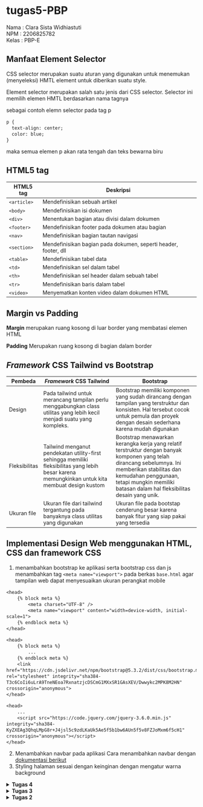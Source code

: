 # tugas5-PBP 
Nama  : Clara Sista Widhiastuti <br/>
NPM   : 2206825782 <br/>
Kelas : PBP-E <br/>


## Manfaat Element Selector
CSS selector merupakan suatu aturan yang digunakan untuk menemukan (menyeleksi) HMTL element untuk diberikan suatu style.

Element  selector merupakan salah satu jenis dari CSS selector. Selector ini memilih elemen HMTL berdasarkan nama tagnya

sebagai contoh elemn selector pada tag p
```
p {
  text-align: center;
  color: blue;
}
```
maka semua elemen p akan rata tengah dan teks bewarna biru

## HTML5 tag
| HTML5 tag     | Deskripsi |
|-------------  |----------|
|```<article>```| Mendefinisikan sebuah artikel                                     |
|```<body>```   | Mendefinisikan isi dokumen                                        |
|```<div>```    | Menentukan bagian atau divisi dalam dokumen                       |
|```<footer>``` | Mendefinisikan footer pada dokumen atau bagian                    |
|```<nav>```    | Mendefinisikan bagian tautan navigasi                             |
|```<section>```| Mendefinisikan bagian pada dokumen, seperti header, footer, dll   |
|```<table>```  | Mendefinisikan tabel data                                         |
|```<td>```     | Mendefinisikan sel dalam tabel                                    |
|```<th>```     | Mendefinisikan sel header dalam sebuah tabel                      |
|```<tr>```     | Mendefinisikan baris dalam tabel                                  |
|```<video>```  | Menyematkan konten video dalam dokumen HTML                       |

## Margin vs Padding
**Margin** merupakan ruang kosong di luar border yang membatasi elemen HTML

**Padding** Merupakan ruang kosong di bagian dalam border

## *Framework* CSS Tailwind vs Bootstrap
|Pembeda| *Framework* CSS Tailwind | Bootstrap|
|--|--|--|
|Design| Pada tailwind untuk merancang tampilan perlu menggabungkan class utilitas yang lebih kecil menjadi suatu yang kompleks. |Bootstrap memiliki komponen yang sudah dirancang dengan tampilan yang terstruktur dan konsisten. Hal tersebut cocok untuk pemula dan proyek dengan desain sederhana karena mudah digunakan|
|Fleksibilitas| Tailwind menganut pendekatan utility-first sehingga memiliki fleksibilitas yang lebih besar karena memungkinkan untuk kita membuat design kustom|Bootstrap menawarkan kerangka kerja yang relatif terstruktur dengan banyak komponen yang telah dirancang sebelumnya. Ini memberikan stabilitas dan kemudahan penggunaan, tetapi mungkin memiliki batasan dalam hal fleksibilitas desain yang unik.
Ukuran file| Ukuran file dari tailwind tergantung pada banyaknya class utilitas yang digunakan| Ukuran file pada bootstap cenderung besar karena banyak fitur yang siap pakai yang tersedia|

## Implementasi Design Web menggunakan HTML, CSS dan framework CSS
1. menambahkan bootstrap ke aplikasi serta bootstrap css dan js
menambahkan tag ```<meta name="viewport">``` pada berkas ```base.html``` agar tampilan web dapat menyesuaikan ukuran perangkat mobile
```
<head>
    {% block meta %}
        <meta charset="UTF-8" />
        <meta name="viewport" content="width=device-width, initial-scale=1">
    {% endblock meta %}
</head>
```
```
<head>
    {% block meta %}
        ...
    {% endblock meta %}
    <link href="https://cdn.jsdelivr.net/npm/bootstrap@5.3.2/dist/css/bootstrap.min.css" rel="stylesheet" integrity="sha384-T3c6CoIi6uLrA9TneNEoa7RxnatzjcDSCmG1MXxSR1GAsXEV/Dwwykc2MPK8M2HN" crossorigin="anonymous">
</head>
```
```
<head>
    ...
    <script src="https://code.jquery.com/jquery-3.6.0.min.js" integrity="sha384-KyZXEAg3QhqLMpG8r+J4jsl5c9zdLKaUk5Ae5f5b1bw6AUn5f5v8FZJoMxm6f5cH1" crossorigin="anonymous"></script>
</head>
```
2. Menambahkan navbar pada aplikasi
Cara menambahkan navbar dengan [dokumentasi berikut](https://getbootstrap.com/docs/5.3/components/navbar/)
3. Styling halaman sesuai dengan keinginan dengan mengatur warna background

<details>
<summary> <b> Tugas 4 </b> </summary>

## Pengertian Django UserCreationForm, dan kelebihan dan kekurangannya
### Pengertian
Django ```UserCreationForm``` adalah ```form``` yang disediakan oleh Django agar mempermudah dalam pembuatan pengguna baru pada aplikasi web. Form ini memiliki tiga bagian ```username```, ```password1```, dan ```password2``` (yang digunakan untuk menkonfirmasi kata sandi).

### Kelebihan dan kekurangan
| **Kelebihan** | **Kekurangan**
|--|--|
memiliki validasi bawaan untuk memastikan sandi yang digunakan oleh pengguna | tidak mendukung penyesuaian lebih lanjut atau desain yang lebih kompleks
mudah untuk digunakan | Tidak cocok pada aplikasi yang memerlukan autentikasi pengguna
dapat menyesuaikan ```UserCreationForm``` sesuai dengan kebutuhan kita, meskipun merupakan formulir bawaan

## Perbedaan autentikasi dan otorisasi, Mengapa keduanya penting
### Perbedaan
| ```Autentikasi``` | ```Otorisasi```
|--|--|
| Proses verifikasi identitas seseorang dalam sistem sebelum memberikan akses ke sistem. Memastikan bahwa identitas pengguna adalah identitas yang mereka katakan/gunakan. | Mevalidasi daftar akses pengguna yang telah di autentikasi sebelumnya. Kemudian membatasi akses-akses kepada layanan tertentu pada sistem.

### Mengapa penting
Untuk keamanan data dan mencegah penyalahgunaan, bahwa data pengguna akan di autentikasi kevalidannya dimana pengguna di verifikasi untuk memastikan bahwa mereka merupakan orang yang mereka katakan. Kemudian di otorisasi melakukan pengedalian akses bagi pengguna yang telah ter autentikasi sebelumnya.

## Cookies dalam konteks aplikasi web (Django)
Cookies adalah kumpulan informasi terkait rekam jejak dan aktivitas ketika pengguna menelusuri sebuah website. Cookies ini dapat menunjukkan berbagai aktivitas dari user yang dilakukan sebelumnya, misalnya masuk ke halaman yang dibuka.
Pada Django, cookies digunakan untuk mengelola data secara aman. Django menyediakan framework session yang memungkinkan untuk mengambil dan menyimpan data sesi pada baris pengunjung situs. 

## Penggunaan cookies secara default
Penggunaan cookies secara default dianggap aman-aman saja namun ada beberapa resiko yang perlu diperhatikan.
1. **Pelacakan pengguna:** cookies dapat digunakan untuk melacak aktivitas pengguna di web tersebut.
2. **keamanan dan privasi:** cookies berisi informasi pribadi dari pengguna, jika cookies diretas maka informasi pribadi dari pengguna akan terancam.
3. **Ketergantungan terhadap web:** Beberapa web ada yang tidak dapat berfungsi dengan baik jika cookies di nonaktifkan.

## Implementasi Autentikasi, Session, dan Cookies pada Django

### Membuat Fungsi dan Form Registrasi
Buka berkas ```views.py``` pada ```main``` kemudian mengimport beberapa modul serta membuat fungsi dengan nama ```register```.
```
from django.shortcuts import redirect
from django.contrib.auth.forms import UserCreationForm
from django.contrib import messages 

...

def register(request):
    form = UserCreationForm()

    if request.method == "POST":
        form = UserCreationForm(request.POST)
        if form.is_valid():
            form.save()
            messages.success(request, 'Your account has been successfully created!')
            return redirect('main:login')
    context = {'form':form}
    return render(request, 'register.html', context)
```
Buat berkas baru ```register.html``` pada ```main/templates``` dan isi dengan kode berikut.
```
{% extends 'base.html' %}

{% block meta %}
    <title>Register</title>
{% endblock meta %}

{% block content %}  

<div class = "login">
    
    <h1>Register</h1>  

        <form method="POST" >  
            {% csrf_token %}  
            <table>  
                {{ form.as_table }}  
                <tr>  
                    <td></td>
                    <td><input type="submit" name="submit" value="Daftar"/></td>  
                </tr>  
            </table>  
        </form>

    {% if messages %}  
        <ul>   
            {% for message in messages %}  
                <li>{{ message }}</li>  
                {% endfor %}  
        </ul>   
    {% endif %}

</div>  

{% endblock content %}
```
### Membuat fungsi login dan Merestriksi Akses Halaman Main
Pada berkas ```views.py``` di ```main``` mengimpor beberapa modul dan membuat fungsi ```login_user```

Kemudian menambahkan ```@login_required(login_url='/login')``` diatas fungsi ```show_main```
```
...
from django.contrib.auth import authenticate, login
from django.contrib.auth.decorators import login_required
...
@login_required(login_url='/login')
def show_main(request):
...
def login_user(request):
    if request.method == 'POST':
        username = request.POST.get('username')
        password = request.POST.get('password')
        user = authenticate(request, username=username, password=password)
        if user is not None:
            login(request, user)
            return redirect('main:show_main')
        else:
            messages.info(request, 'Sorry, incorrect username or password. Please try again.')
    context = {}
    return render(request, 'login.html', context)
```
Membuat berkas baru ```login.html``` pada folder ```main/templates```
```
{% extends 'base.html' %}

{% block meta %}
    <title>Login</title>
{% endblock meta %}

{% block content %}

<div class = "login">

    <h1>Login</h1>

    <form method="POST" action="">
        {% csrf_token %}
        <table>
            <tr>
                <td>Username: </td>
                <td><input type="text" name="username" placeholder="Username" class="form-control"></td>
            </tr>
                    
            <tr>
                <td>Password: </td>
                <td><input type="password" name="password" placeholder="Password" class="form-control"></td>
            </tr>

            <tr>
                <td></td>
                <td><input class="btn login_btn" type="submit" value="Login"></td>
            </tr>
        </table>
    </form>

    {% if messages %}
        <ul>
            {% for message in messages %}
                <li>{{ message }}</li>
            {% endfor %}
        </ul>
    {% endif %}     
        
    Don't have an account yet? <a href="{% url 'main:register' %}">Register Now</a>

</div>

{% endblock content %}
```
### Membuat fungsi logout
Buka berkas ```views.py``` pada ```main``` import module yang diperlukan dan membuat fungsi ```logout_user```

```
...
from django.contrib.auth import logout
...
def logout_user(request):
    logout(request)
    return redirect('main:login')
```
Buka berkas ```main.html``` pada folder ```main/templates``` kemudian tambahkan kode berikut
```
...
<a href="{% url 'main:logout' %}">
    <button>
        Logout
    </button>
</a>
...
```
### Urls dan UrlPatterns
impor fungsi yang telah di buat tadi ke berkas ```urls.py``` yang ada di ```main``` dan menambahkan path ke ```urlpatterns```
```
...
from main.views import register
from main.views import login_user
from main.views import logout_user
...

urlpatterns = [
    ...
    path('register/', register, name='register'),
    path('login/', login_user, name='login'),
    path('logout/', logout_user, name='logout'),
    ...
]
```
### Menghubungkan Item dan User
Buka berkas ```models.py``` pada ```main``` impor model
```
...
from django.contrib.auth.models import User

class Product(models.Model):
    user = models.ForeignKey(User, on_delete=models.CASCADE)
    ...
```
Pada berkas ```views.py``` di ```main``` ubah fungsi ```create_item``` dan fungsi ```show_main```
```
def show_main(request):
    items = Item.objects.filter(user=request.user)

    context = {
        'name': request.user.username,
    ...
...
def create_product(request):
 form = ItemmForm(request.POST or None)

 if form.is_valid() and request.method == "POST":
     item = form.save(commit=False)
     item.user = request.user
     item.save()
     return HttpResponseRedirect(reverse('main:show_main'))
 ...
```
Terakhir, simpan semua perubahan dan lakukan migrasi model

### Menggunakan Data Dari Cookies
Buka berkas ```views.py``` pada ```main``` kemudian impor modul yang diperlukan, mengganti kode pada blok ```if user not None```, menambahkan ```'last_login``` pada fungsi ```show_main```, dan mengubah fungsi ```logout_user```
```
import datetime
...
    context = {
        'name': request.user.username,
        'class': 'PBP-E',
        'product': products,
        'last_login': request.COOKIES['last_login'],
        }
...
    if user is not None:
        login(request, user)
        response = HttpResponseRedirect(reverse("main:show_main"))
        response.set_cookie('last_login', str(datetime.datetime.now()))
        return response
...
def logout_user(request):
    logout(request)
    response = HttpResponseRedirect(reverse('main:login'))
    response.delete_cookie('last_login')
    return response
```
Menambahkan kode berikut pada berkas ```main.html``` pada folde ```main/templates```
```
...
<h5>Sesi terakhir login: {{ last_login }}</h5>
...
```
</details>

<details>
<summary> <b> Tugas 3 </b> </summary>

## Perbedaan form POST dan form GET

| **Pembeda** | ```POST``` | ```GET``` |
|:--:|--|--|
|**Fungsi**|Mengirimkan data ke server|Mengambil data dari server|
|**History**|Isi atau nilai dari form tidak ditampilkan di URL|Isi atau nilai dari form dapat dilihat langsung pada URL
|**Kegunaan**|Pengiriman data tertutup dan data bersifat sensitif (*username* dan *password*)|Menampilkan id pada penggunaan database

## Perbedaan XML, JSON, HTML dalam pengiriman data
| ```XML``` | ```JSON``` |```HTML```
|--|--|--|
|Didesain untuk mendeskripsikan serta mentransfer data. Data harus berupa string dan tidak mendukung array|Didesain untuk mendeskripsikan serta mentransfer data menggunakan bahasa yang mudah dimengerti. Dapat mengakses array.|Didesain untuk menampilkan data dan bagaimana penampakan data tersebut.|
|case sensitive|case sensitive|case nsensitive
|Menggunakan tag|Menggunakan pasangan key dan value|Menggunakan tag|

## JSON sering digunakan dalam pertukaran data antara aplikasi web modern
Alasan JSON sering digunakan untuk pertukaran data adalah:
1.  Ukuran file JSON lebih kecil dibanding format lain seperti XML
2. JSON memiliki struktur kode yang sederhana sehingga mudah dibaca serta dimengerti oleh manusia.
3. Dapat digunakan dengan berbagai jenis bahasa, Hal tersebut membuatnya menjadi lebih fleksible. 

## Implementasi data delivery
1. Membuat berkas baru dengan nama ```forms.py``` pada direktori ```main``` kemudian tambahkan kode dibawah ini
```
from django.forms import ModelForm
from main.models import Product

class ProductForm(ModelForm):
    class Meta:
        model = Product
        fields = ["name", "amount", "description"]
```
2. pada folder ```main``` buka berkas ```views.py``` tambahkan import dan fungsi baru create_ product untuk menerim data seperti berikut
```
from django.http import HttpResponseRedirect
from main.forms import ProductForm
from django.urls import reverse
```
```
def create_product(request):
    form = ProductForm(request.POST or None)

    if form.is_valid() and request.method == "POST":
        form.save()
        return HttpResponseRedirect(reverse('main:show_main'))

    context = {'form': form}
    return render(request, "create_product.html", context)
```
3. Agar kita dapat menampilkan/mengembalikan data maka perlu mengubah fungsi ```show_main``` pada berkas ```views.py``` seperti kode dibawah ini
```
def show_main(request):
    products = Product.objects.all()

    context = {
        'name': 'Clara Sista Widhiastuti', 
        'class': 'PBP E', 
        'products': products
    }

    return render(request, "main.html", context)
```
4. Buka direktori ```main/templates```, kemudian buat berkas baru dengan nama ```create_product.html``` isi dengan kode dibawah ini
```
{% extends 'base.html' %} 

{% block content %}
<h1>Add New Product</h1>

<form method="POST">
    {% csrf_token %}
    <table>
        {{ form.as_table }}
        <tr>
            <td></td>
            <td>
                <input type="submit" value="Add Product"/>
            </td>
        </tr>
    </table>
</form>

{% endblock %}
```
5. menampilkan ```data``` ke dalam bentuk table dan menambahkan tombol ```Add New Product``` dengan menambahkan kode berikut pada berkas ```main.html```
```
...
<table>
    <tr>
        <th>Name</th>
        <th>Price</th>
        <th>Description</th>
        <th>Date Added</th>
    </tr>

    {% comment %} Berikut cara memperlihatkan data produk di bawah baris ini {% endcomment %}

    {% for product in products %}
        <tr>
            <td>{{product.name}}</td>
            <td>{{product.price}}</td>
            <td>{{product.description}}</td>
            <td>{{product.date_added}}</td>
        </tr>
    {% endfor %}
</table>

<br />

<a href="{% url 'main:create_product' %}">
    <button>
        Add New Product
    </button>
</a>

{% endblock content %}
```
---
membuat fungsi views JSON dan XML pada berkas ```views.py``` di direktori ```main```
1. menambahkan import ```HttpResponse``` dan ```Serializer```
```
from django.http import HttpResponse
from django.core import serializers
```
2. membuat variabel yang dapat menyimpan hasil query dari semua data dalam masing masing fungsi 
```
def show_xml(request):
    data = Product.objects.all()
    return HttpResponse(serializers.serialize("xml", data), content_type="application/xml")

def show_json(request):
    data = Product.objects.all()
    return HttpResponse(serializers.serialize("json", data), content_type="application/json")
```
3. Untuk mengembalikan data berdasarkan ID dalam bentuk XML dan JSON maka kita perlu membuat fungsi ```show_xml_id``` dan ```show_json_by_id```
```
def show_xml_by_id(request, id):
    data = Product.objects.filter(pk=id)
    return HttpResponse(serializers.serialize("xml", data), content_type="application/xml")
def show_json_by_id(request, id):
    data = Product.objects.filter(pk=id)
    return HttpResponse(serializers.serialize("json", data), content_type="application/json")
```
---
Routing URL
1. pada direktori ```main``` buka berkas ```urls.py``` tambahkan import fungsi XML dan JSON
```
from main.views import show_main, create_product, show_xml, show_json, show_xml_by_id, show_json_by_id 
```
2. Tambahkan path url ke dalam ```urlpatterns```
```
...
urlpatterns = [
    path('', show_main, name='show_main'),
    path('create-product', create_product, name='create_product'),
    path('xml/', show_xml, name='show_xml'),
    path('json/', show_json, name='show_json'), 
    path('xml/<int:id>/', show_xml_by_id, name='show_xml_by_id'),
    path('json/<int:id>/', show_json_by_id, name='show_json_by_id'),
]
```
## Screenshot Postman
#### HTML
![HTML](image/html.png)
#### JSON
![JSON](image/json.png)
#### JSON_ID
![JSON_ID](image/json_id.png)
#### XML
![XML](image/xml.png)
#### XML_ID
![XML_ID](image/xml_id.png)
</details>

<details>
<summary> <b> Tugas 2 </b> </summary>
## Proses pembuatan app django
1. Membuat Direktori Repository<br/>
   Membuat direktori baru yaitu **tugas_PBP**, kemudian pada github membuat repository baru yang judulnya sama dengan direktori
   
2. Mengaktifkan virtual evironment<br/>
   Pengaktifan virtual evironment dilakukan agar package yang digunakan tetap terisolasi sehingga bertabarakan dengan pengaturan lainnya. <br/> Kita perlu membuat virtual         environment dengan menjalankan perintah ```python -m venv env```,<br/>kemudian diaktifkan dengan menjalankan perintah ```env\Scripts\activate.bat```. Menambahkan modul yang yang diperlukan pada file ```requirenments.txt```<br/> kemudian menjalankan perintah ```pip install -r requirements.txt```

3. Membuat proyek django<br/>
   buat proyek djago dengan menjalankan perintah ```django-admin startproject tugas_PBP .```<br/> Tambahkan ```*``` pada ```ALLOWED_HOST``` di ```settings.py``` digunakan agar semua host dapat mengakses sehingga aplikasi dapat diakses luas.<br/> Pada windows untuk menjalankan server django dapat menggunakan python ```manage.py runserver```<br/>

4. Mengunggah proyek ke github<br/>
   membuat direktori menjadi repositori git, dengan cara menjalankan perintah ```git init```, kemudian ```git branch -M main```, dan ```git remote add origin https://github.com/claraa26/tugas-PBP.git```<br/>
   menambahkan file ```.gitignore```<br/>
   jangan lupa melakukan ```add```, ```commit```, dan ```push```

5. Membuat aplikasi (main) <br/>
   untuk membuat aplikasi maka perlu menjalankan perintah ```python manage.py startapp main```<br/>
   mendaftarkan aplikasi (main) pada proyek, dengan menambahkan aplikasi pada bagian ```INSTALLED_APPS``` di file ```settings.py```<br/>

6. Membuat templates dasar <br/>
   Membuat file main.html pada direktori templates yang berada di dalam direktori aplikasi (main) yang berisi
   ```
   <h1>Bimble-Online Page</h1>
   
   <h5>Name: </h5>
   <p>{{ name }}</p>
   <h5>Class: </h5>
   <p>{{ class }}</p>
   <h5>Slot Available: </h5>
   <p>{{ slot available }}</p>
   <h5>Description: </h5>
   <p>{{ description }}</p>
   ```
   Membuat ```models.py``` kemudian melakukan migrasi. Hal tersebut merupakan cara django melacak perubahan pada model basis data. 
   untuk dapat membuat migrasi model perlu dijalankan perintah ```python manage.py makemigrations```<br/>
   Kemudian menerapkan migrasi model dengan perintah ```python manage.py migrate```

7. Membuat fungsi view (show_main)<br/>
   Dilakukan perintah ```from django.shortcuts import render``` agar yang berada pada file template ```main.html``` dapat terhubuh pada view.<br/>
   Menambahkan fungsi show main dengan context yang ingin ditampilkan
```
from django.shortcuts import render

def show_main(request):
    context = {
        'name': 'Clara',
        'class': 'math',
        'slot available': '15',
        'description': 'math class available for 15 person'

    }

    return render(request, "main.html", context)
```

8. Konfigurasi routing urls<br/>
   file urls.py pada main berisi
   ```
   from django.urls import path
   from main.views import show_main

   app_name = 'main'

   urlpatterns = [
      path('', show_main, name='show_main'),
   ]
   ```
   show main diambil dari modul main.views yang mana merupakan tampilan ketika urls diakses<br/>
   menghubungkan urls.py proyek dengan main dengan menambahkan
```
   urlpatterns = [
    ...
    path('main/', include('main.urls')),
    ...
]
```
  jalankan proyek django dengan perintah ```python manage.py runserver```

## Bagan Request Client
![BAGAN](https://github.com/claraa26/tugas-PBP/blob/master/bagan_request_client%20(1).png)

## Penggunaan Virtual Environment Pada Django
Pada djanggo penggunaan virtual environment sangatlah berguna, karena pengguna dapat menggunakan django dengan dependencies tertentu secara lokal tanpa mempengaruhi instalasi globalnya. Selain itu, dalam jangka panjang penggunaan virtual environment dapat mepermudah pengembangan apliaksi web django. Tentu saja kita dapat menggunkan django tanpa virtual environment, namun hal tersebut tidak dianjurkan karena dapat menyebabkan masalah pada package dan dependencies

## Perbedaan MVC, MVT, MVVM
### MVC (Model-View-Controller)
  Model berisikan data serta logika (database)<br/>
  View berguna untuk menangani tampilan <br/>
  Controler menghubungkan antara model dan view <br/>
### MVT (Model-View-Template)
  Model merupakan komponen yang bertanggungjawab dalam mengatur dan mengola data aplikasi<br/>
  View komponen yang menangani logika presentasi dalam konsep MVT<br/>
  Template merupakan komponen yang berfungsi untuk mengatur tampilan pengguna<br/>
### MVVM (Model-View-ViewModel)
  Model berisi data dan logika bisnis<br/>
  View menangani tampilan<br/>
  ViewModel merupakan penghubung antara model dan view<br/>
Perbedaan dari ketinganya adalah bagaimana cara menghubungkan antar komponen. Pada MVC, controller berperan sebagai penghubung model dan view. Pada MVT, template berperan sebagai penghubung model dan view. Sedangkan pada MVVM, ViewModel yang berperan sebagai penghubung antara model dan view.
</details>
